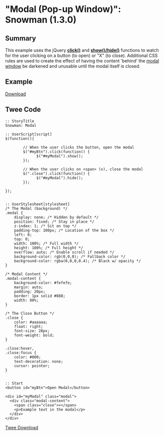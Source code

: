 # "Modal (Pop-up Window)": Snowman (1.3.0)

## Summary

This example uses the jQuery **[click()](https://api.jquery.com/click/)** and **[show()/hide()](http://api.jquery.com/show/)** functions to watch for the user clicking on a button (to open) or "X" (to close). Additional CSS rules are used to create the effect of having the content 'behind' the [modal window](https://en.wikipedia.org/wiki/Modal_window) be darkened and unusable until the modal itself is closed.

## Example

[Download](snowman_modal_example.html)

## Twee Code

```twee
:: StoryTitle
Snowman: Modal

:: UserScript[script]
$(function(){

        // When the user clicks the button, open the modal
        $("#myBtn").click(function() {
              $("#myModal").show();
        });

        // When the user clicks on <span> (x), close the modal
        $(".close").click(function() {
              $("#myModal").hide();
        });

});


:: UserStylesheet[stylesheet]
/* The Modal (background) */
.modal {
    display: none; /* Hidden by default */
    position: fixed; /* Stay in place */
    z-index: 1; /* Sit on top */
    padding-top: 100px; /* Location of the box */
    left: 0;
    top: 0;
    width: 100%; /* Full width */
    height: 100%; /* Full height */
    overflow: auto; /* Enable scroll if needed */
    background-color: rgb(0,0,0); /* Fallback color */
    background-color: rgba(0,0,0,0.4); /* Black w/ opacity */
}

/* Modal Content */
.modal-content {
    background-color: #fefefe;
    margin: auto;
    padding: 20px;
    border: 1px solid #888;
    width: 80%;
}

/* The Close Button */
.close {
    color: #aaaaaa;
    float: right;
    font-size: 28px;
    font-weight: bold;
}

.close:hover,
.close:focus {
    color: #000;
    text-decoration: none;
    cursor: pointer;
}


:: Start
<button id="myBtn">Open Modal</button>

<div id="myModal" class="modal">
  <div class="modal-content">
    <span class="close">×</span>
    <p>Example text in the modal</p>
  </div>
</div>

```

[Twee Download](snowman_modal_twee.txt)
